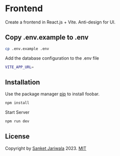 # Frontend

Create a frontend in React.js + Vite. Anti-design for UI.

## Copy .env.example to .env
```bash
cp .env.example .env
```

Add the database configuration to the .env file
```bash
VITE_APP_URL=
```


## Installation

Use the package manager [pip](https://pip.pypa.io/en/stable/) to install foobar.

```bash
npm install
```

Start Server
```bash
npm run dev
```

## License

Copyright by [Sanket Jariwala](https://github.com/sanketJariwala9464) 2023. [MIT](https://choosealicense.com/licenses/mit/)